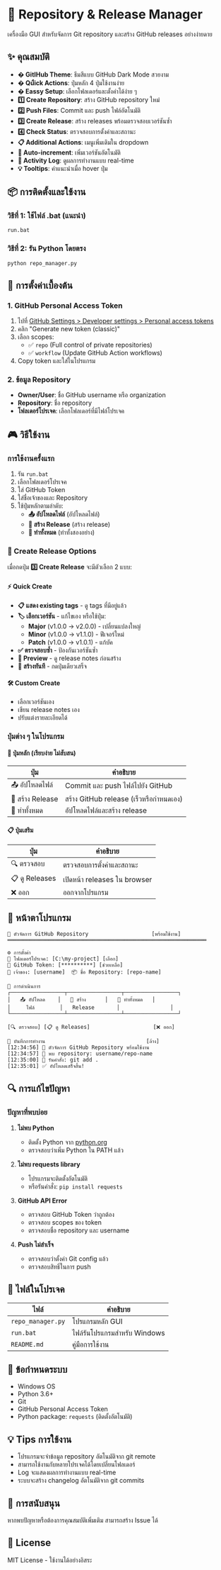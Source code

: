 # 🚀 Repository & Release Manager

เครื่องมือ GUI สำหรับจัดการ Git repository และสร้าง GitHub releases อย่างง่ายดาย

## ✨ คุณสมบัติ

- **� GitIHub Theme**: ธีมสีแบบ GitHub Dark Mode สวยงาม
- **� Quืick Actions**: ปุ่มหลัก 4 ปุ่มใช้งานง่าย
- **� Eassy Setup**: เลือกโฟลเดอร์และตั้งค่าได้ง่าย ๆ
- **1️⃣ Create Repository**: สร้าง GitHub repository ใหม่
- **2️⃣ Push Files**: Commit และ push ไฟล์อัตโนมัติ
- **3️⃣ Create Release**: สร้าง releases พร้อมตรวจสอบเวอร์ชันซ้ำ
- **4️⃣ Check Status**: ตรวจสอบการตั้งค่าและสถานะ
- **📋 Additional Actions**: เมนูเพิ่มเติมใน dropdown
- **🔄 Auto-increment**: เพิ่มเวอร์ชันอัตโนมัติ
- **📝 Activity Log**: ดูผลการทำงานแบบ real-time
- **💡 Tooltips**: คำแนะนำเมื่อ hover ปุ่ม

## 📦 การติดตั้งและใช้งาน

### วิธีที่ 1: ใช้ไฟล์ .bat (แนะนำ)
```cmd
run.bat
```

### วิธีที่ 2: รัน Python โดยตรง
```cmd
python repo_manager.py
```

## 🔧 การตั้งค่าเบื้องต้น

### 1. GitHub Personal Access Token
1. ไปที่ [GitHub Settings > Developer settings > Personal access tokens](https://github.com/settings/tokens)
2. คลิก "Generate new token (classic)"
3. เลือก scopes:
   - ✅ `repo` (Full control of private repositories)
   - ✅ `workflow` (Update GitHub Action workflows)
4. Copy token และใส่ในโปรแกรม

### 2. ข้อมูล Repository
- **Owner/User**: ชื่อ GitHub username หรือ organization
- **Repository**: ชื่อ repository
- **โฟลเดอร์โปรเจค**: เลือกโฟลเดอร์ที่มีไฟล์โปรเจค

## 🎮 วิธีใช้งาน

### การใช้งานครั้งแรก
1. รัน `run.bat`
2. เลือกโฟลเดอร์โปรเจค
3. ใส่ GitHub Token
4. ใส่ชื่อเจ้าของและ Repository
5. ใช้ปุ่มหลักตามลำดับ:
   - **📤 อัปโหลดไฟล์** (อัปโหลดไฟล์)
   - **🎯 สร้าง Release** (สร้าง release)
   - **🚀 ทำทั้งหมด** (ทำทั้งสองอย่าง)

### 🎯 Create Release Options
เมื่อกดปุ่ม **3️⃣ Create Release** จะมีตัวเลือก 2 แบบ:

#### ⚡ Quick Create
- **📋 แสดง existing tags** - ดู tags ที่มีอยู่แล้ว
- **🏷️ เลือกเวอร์ชัน** - แก้ไขเอง หรือใช้ปุ่ม:
  - **Major** (v1.0.0 → v2.0.0) - เปลี่ยนแปลงใหญ่
  - **Minor** (v1.0.0 → v1.1.0) - ฟีเจอร์ใหม่
  - **Patch** (v1.0.0 → v1.0.1) - แก้บัค
- **✅ ตรวจสอบซ้ำ** - ป้องกันเวอร์ชันซ้ำ
- **📝 Preview** - ดู release notes ก่อนสร้าง
- **🚀 สร้างทันที** - กดปุ่มเดียวเสร็จ

#### 🛠️ Custom Create  
- เลือกเวอร์ชันเอง
- เขียน release notes เอง
- ปรับแต่งรายละเอียดได้

### ปุ่มต่าง ๆ ในโปรแกรม

#### 🚀 ปุ่มหลัก (เรียบง่าย ไม่สับสน)
| ปุ่ม | คำอธิบาย |
|------|----------|
| 📤 อัปโหลดไฟล์ | Commit และ push ไฟล์ไปยัง GitHub |
| 🎯 สร้าง Release | สร้าง GitHub release (เร็วหรือกำหนดเอง) |
| 🚀 ทำทั้งหมด | อัปโหลดไฟล์และสร้าง release |

#### 📋 ปุ่มเสริม
| ปุ่ม | คำอธิบาย |
|------|----------|
| 🔍 ตรวจสอบ | ตรวจสอบการตั้งค่าและสถานะ |
| 📋 ดู Releases | เปิดหน้า releases ใน browser |
| ❌ ออก | ออกจากโปรแกรม |

## 📸 หน้าตาโปรแกรม

```
🐙 ตัวจัดการ GitHub Repository                    [พร้อมใช้งาน]
═══════════════════════════════════════════════════════════════

⚙️ การตั้งค่า
📁 โฟลเดอร์โปรเจค: [C:\my-project] [เลือก]
🔑 GitHub Token: [**********] [ช่วยเหลือ]
👤 เจ้าของ: [username]  📦 ชื่อ Repository: [repo-name]

🚀 การดำเนินการ
┌─────────────────┬─────────────────┬─────────────────┐
│   📤 อัปโหลด    │   🎯 สร้าง      │   🚀 ทำทั้งหมด   │
│     ไฟล์        │   Release       │                │
└─────────────────┴─────────────────┴─────────────────┘

[🔍 ตรวจสอบ] [📋 ดู Releases]                    [❌ ออก]

📝 บันทึกการทำงาน                                [ล้าง]
[12:34:56] 🚀 ตัวจัดการ GitHub Repository พร้อมใช้งาน
[12:34:57] 📁 พบ repository: username/repo-name
[12:35:00] 🔧 รันคำสั่ง: git add .
[12:35:01] ✅ อัปโหลดเสร็จสิ้น!
```

## 🔍 การแก้ไขปัญหา

### ปัญหาที่พบบ่อย

1. **ไม่พบ Python**
   - ติดตั้ง Python จาก [python.org](https://python.org)
   - ตรวจสอบว่าเพิ่ม Python ใน PATH แล้ว

2. **ไม่พบ requests library**
   - โปรแกรมจะติดตั้งอัตโนมัติ
   - หรือรันคำสั่ง: `pip install requests`

3. **GitHub API Error**
   - ตรวจสอบ GitHub Token ว่าถูกต้อง
   - ตรวจสอบ scopes ของ token
   - ตรวจสอบชื่อ repository และ username

4. **Push ไม่สำเร็จ**
   - ตรวจสอบว่าตั้งค่า Git config แล้ว
   - ตรวจสอบสิทธิ์ในการ push

## 📁 ไฟล์ในโปรเจค

| ไฟล์ | คำอธิบาย |
|------|----------|
| `repo_manager.py` | โปรแกรมหลัก GUI |
| `run.bat` | ไฟล์รันโปรแกรมสำหรับ Windows |
| `README.md` | คู่มือการใช้งาน |

## 📝 ข้อกำหนดระบบ

- Windows OS
- Python 3.6+
- Git
- GitHub Personal Access Token
- Python package: `requests` (ติดตั้งอัตโนมัติ)

## 💡 Tips การใช้งาน

- โปรแกรมจะจำข้อมูล repository อัตโนมัติจาก git remote
- สามารถใช้งานกับหลายโปรเจคได้โดยเปลี่ยนโฟลเดอร์
- Log จะแสดงผลการทำงานแบบ real-time
- ระบบจะสร้าง changelog อัตโนมัติจาก git commits

## 🤝 การสนับสนุน

หากพบปัญหาหรือต้องการคุณสมบัติเพิ่มเติม สามารถสร้าง Issue ได้

## 📄 License

MIT License - ใช้งานได้อย่างอิสระ